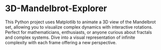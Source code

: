# 3D-Mandelbrot-Explorer
This Python project uses Matplotlib to animate a 3D view of the Mandelbrot set, allowing you to visualize complex dynamics with interactive rotations. Perfect for mathematicians, enthusiasts, or anyone curious about fractals and complex systems. Dive into a visual representation of infinite complexity with each frame offering a new perspective.
